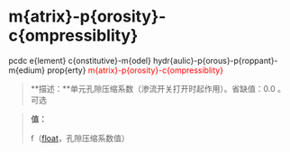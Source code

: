 # m{atrix}-p{orosity}-c{ompressiblity}
pcdc e{lement} c{onstitutive}-m{odel} hydr{aulic}-p{orous}-p{roppant}-m{edium} prop{erty} <span style='color: red;'>m{atrix}-p{orosity}-c{ompressiblity}</span>
> **描述：**单元孔隙压缩系数（渗流开关打开时起作用）。省缺值：0.0
。可选

> 
> **值：**
> 
> f（[float](数据类型/float/)，孔隙压缩系数值）

